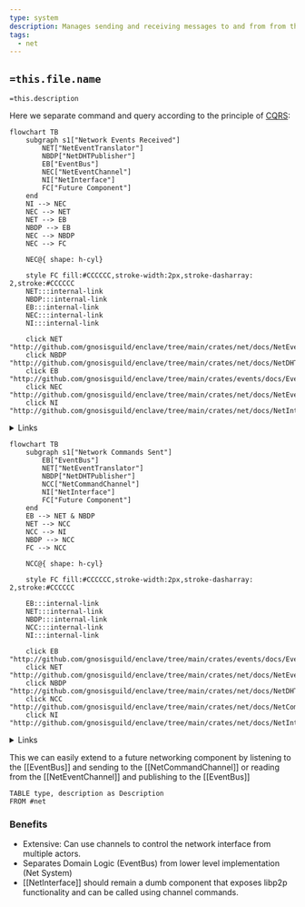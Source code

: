 ```yaml
---
type: system
description: Manages sending and receiving messages to and from from the network using libp2p
tags:
  - net
---
```


## `=this.file.name`

`=this.description`


Here we separate command and query according to the principle of [CQRS](https://cqrs.wordpress.com/wp-content/uploads/2010/11/cqrs_documents.pdf): 

```mermaid
flowchart TB
    subgraph s1["Network Events Received"]
        NET["NetEventTranslator"]
        NBDP["NetDHTPublisher"]
        EB["EventBus"]
        NEC["NetEventChannel"]
        NI["NetInterface"]
        FC["Future Component"]
    end
    NI --> NEC
    NEC --> NET
    NET --> EB
    NBDP --> EB
    NEC --> NBDP
    NEC --> FC
    
    NEC@{ shape: h-cyl}

    style FC fill:#CCCCCC,stroke-width:2px,stroke-dasharray: 2,stroke:#CCCCCC
	NET:::internal-link
	NBDP:::internal-link
	EB:::internal-link
	NEC:::internal-link
	NI:::internal-link

    click NET "http://github.com/gnosisguild/enclave/tree/main/crates/net/docs/NetEventTranslator.md"
    click NBDP "http://github.com/gnosisguild/enclave/tree/main/crates/net/docs/NetDHTPublisher.md"
    click EB "http://github.com/gnosisguild/enclave/tree/main/crates/events/docs/EventBus.md"
    click NEC "http://github.com/gnosisguild/enclave/tree/main/crates/net/docs/NetEventChannel.md"
    click NI "http://github.com/gnosisguild/enclave/tree/main/crates/net/docs/NetInterface.md"
```
<details>
<summary>Links</summary>

[[EventBus]]
[[NetDHTPublisher]]
[[NetEventChannel]]
[[NetEventTranslator]]
[[NetInterface]]
</details>

```mermaid
flowchart TB
    subgraph s1["Network Commands Sent"]
        EB["EventBus"]
        NET["NetEventTranslator"]
        NBDP["NetDHTPublisher"]
        NCC["NetCommandChannel"]
        NI["NetInterface"]
        FC["Future Component"]
    end
    EB --> NET & NBDP
    NET --> NCC
    NCC --> NI
    NBDP --> NCC
    FC --> NCC

    NCC@{ shape: h-cyl}

    style FC fill:#CCCCCC,stroke-width:2px,stroke-dasharray: 2,stroke:#CCCCCC
	
	EB:::internal-link
	NET:::internal-link
	NBDP:::internal-link
	NCC:::internal-link
	NI:::internal-link

    click EB "http://github.com/gnosisguild/enclave/tree/main/crates/events/docs/EventBus.md"
    click NET "http://github.com/gnosisguild/enclave/tree/main/crates/net/docs/NetEventTranslator.md"
    click NBDP "http://github.com/gnosisguild/enclave/tree/main/crates/net/docs/NetDHTPublisher.md"
    click NCC "http://github.com/gnosisguild/enclave/tree/main/crates/net/docs/NetCommandChannel.md"
    click NI "http://github.com/gnosisguild/enclave/tree/main/crates/net/docs/NetInterface.md"
```
<details>
<summary>Links</summary>

[[EventBus]]
[[NetCommandChannel]]
[[NetDHTPublisher]]
[[NetEventTranslator]]
[[NetInterface]]
</details>


This we can easily extend to a future networking component by listening to the [[EventBus]] and sending to the [[NetCommandChannel]] or reading from the [[NetEventChannel]] and publishing to the [[EventBus]]

```dataview
TABLE type, description as Description
FROM #net
```
### Benefits

- Extensive: Can use channels to control the network interface from multiple actors.
- Separates Domain Logic (EventBus) from lower level implementation (Net System)
- [[NetInterface]] should remain a dumb component that exposes libp2p functionality and can be called using channel commands.